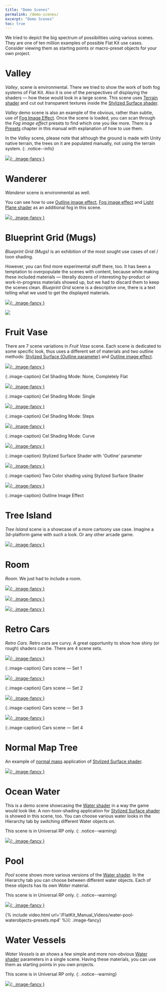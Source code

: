 ```yaml
---
title: "Demo Scenes"
permalink: /demo-scenes/
excerpt: "Demo Scenes"
toc: true
---
```


We tried to depict the big spectrum of possibilities using various scenes. They are one of ten million examples of possible Flat Kit use
cases. Consider viewing them as starting points or macro-preset objects for your own project.

# Valley
*Valley*, scene is environmental. There we tried to show the work of both fog systems of Flat Kit. Also it is one of the perspectives of displaying the shaders — how these would look in a large scene.
This scene uses [Terrain shader](/terrain/) and cut out transparent textures inside the [Stylized Surface shader](/stylized-surface/).

*Valley* demo scene is also an example of the obvious, rather than subtle, use of [Fog Image Effect](/fog/). Once the scene is loaded, you can scan through the *Fog image effect* presets to
find which one you like more. There is a [Presets](/presets/) chapter in this manual with explanation of how to use them.

In the *Valley* scene, please note that although the ground is made with Unity native terrain, the trees on it are populated manually, not
using the terrain system.
{: .notice--info}

[![](/Screenshots/Valley1.png){: .image-fancy }](/Screenshots/Valley1.png)

# Wanderer
*Wanderer* scene is environmental as well.

You can see how to use [Outline image effect](/outline/), [Fog image effect](/fog) and [Light Plane shader](/light-plane) as an additional fog in this scene.

[![](/Screenshots/Wanderer.png){: .image-fancy }](/Screenshots/Wanderer.png)

# Blueprint Grid (Mugs)
*Blueprint Grid (Mugs)* is an exhibition of the most sought use cases of cel / toon shading.

However, you can find more experimental stuff there, too. It has been a temptation to overpopulate the scenes with content, because while making these included materials — literally dozens of interesting by-product or work-in-progress materials showed up, but we had to discard them to keep the scenes clean.
*Blueprint Grid* scene is a descriptive one, there is a text telling what we used to get the displayed materials.

[![](/Screenshots/Mugs%20-%20Scene1%20-%20OneColorVariousParameters.png){: .image-fancy }](/Screenshots/Mugs%20-%20Scene1%20-%20OneColorVariousParameters.png)

[![](/Screenshots/Mugs%20-%20Scene2%20-%20ColorfulMisc.png)](/Screenshots/Mugs%20-%20Scene2%20-%20ColorfulMisc.png)

# Fruit Vase

There are 7 scene variations in *Fruit Vase* scene. Each scene is dedicated to some specific look, thus uses a different set of materials and two outline methods: [Stylized Surface (Outline parameter)](/stylized-surface/#outline) and [Outline image effect](/outlines/).

[![](/Screenshots/1-FruitVaseScene-CelShadingMode-None-CompletelyFlat.png){: .image-fancy }](/Screenshots/1-FruitVaseScene-CelShadingMode-None-CompletelyFlat.png)

{:.image-caption}
Cel Shading Mode: None, Completely Flat

[![](/Screenshots/2-FruitVaseScene-CelShadingMode-Single.png){: .image-fancy }](/Screenshots/2-FruitVaseScene-CelShadingMode-Single.png)

{:.image-caption}
Cel Shading Mode: Single

[![](/Screenshots/3-FruitVaseScene-CelShadingMode-Steps.png){: .image-fancy }](/Screenshots/3-FruitVaseScene-CelShadingMode-Steps.png)

{:.image-caption}
Cel Shading Mode: Steps

[![](/Screenshots/4-FruitVaseScene-CelShadingMode-Curve.png){: .image-fancy }](/Screenshots/4-FruitVaseScene-CelShadingMode-Curve.png)

{:.image-caption}
Cel Shading Mode: Curve

[![](/Screenshots/5-FruitVaseScene-Var-StylizedSurfaceShaderWithOutlines.png){: .image-fancy }](/Screenshots/5-FruitVaseScene-Var-StylizedSurfaceShaderWithOutlines.png)

{:.image-caption}
Stylized Surface Shader with 'Outline' parameter

[![](/Screenshots/6-FruitVaseScene-Var-TwoColor.png){: .image-fancy }](/Screenshots/6-FruitVaseScene-Var-TwoColor.png)

{:.image-caption}
Two Color shading using Stylized Surface Shader

[![](/Screenshots/7-FruitVaseScene-Var-OutlineImageEffect.png){: .image-fancy }](/Screenshots/7-FruitVaseScene-Var-OutlineImageEffect.png)

{:.image-caption}
Outline Image Effect

# Tree Island
*Tree Island* scene is a showcase of a more cartoony use case. Imagine a 3d-platform game with such a look. Or any other arcade game.

[![](/Screenshots/IslandWithTrees-Scene.png){: .image-fancy }](/Screenshots/IslandWithTrees-Scene.png)

# Room
*Room*. We just had to include a room.

[![](/Screenshots/Room.png){: .image-fancy }](/Screenshots/Room.png)

[![](/Screenshots/Room-2.png){: .image-fancy }](/Screenshots/Room-2.png)

[![](/Screenshots/Room-3.png){: .image-fancy }](/Screenshots/Room-3.png)

# Retro Cars
*Retro Cars*. Retro cars are curvy. A great opportunity to show how shiny (or rough) shaders can be. There are 4 scene sets.

[![](/Screenshots/Car%20-%20Scene%20-%20Set1.png){: .image-fancy }](/Screenshots/Car%20-%20Scene%20-%20Set1.png)

{:.image-caption}
Cars scene — Set 1

[![](/Screenshots/Car%20-%20Scene%20-%20Set2.png){: .image-fancy }](/Screenshots/Car%20-%20Scene%20-%20Set2.png)

{:.image-caption}
Cars scene — Set 2

[![](/Screenshots/Car%20-%20Scene%20-%20Set3.png){: .image-fancy }](/Screenshots/Car%20-%20Scene%20-%20Set3.png)

{:.image-caption}
Cars scene — Set 3

[![](/Screenshots/Car%20-%20Scene%20-%20Set4.png){: .image-fancy }](/Screenshots/Car%20-%20Scene%20-%20Set4.png)

{:.image-caption}
Cars scene — Set 4

# Normal Map Tree
An example of [normal maps](/stylized-surface/#normal-map-to-make-an-impression-of-a-relatively-low-poly-mesh-h) application of [Stylized Surface shader](/stylized-surface/).

[![](/Screenshots/NormalMapsTree%20-%20Scene.png){: .image-fancy }](/Screenshots/NormalMapsTree%20-%20Scene.png)

# Ocean Water
This is a demo scene showcasing the [Water shader](/water/) in a way the game would look like. A non-toon-shading application for [Stylized Surface shader](/stylized-surface/) is showed in this scene, too. You can choose various water looks in the Hierarchy tab by switching different Water objects on.

This scene is in Universal RP only.
{: .notice--warning}

[![](/Screenshots/Ocean%20Islands.png){: .image-fancy }](/Screenshots/Ocean%20Islands.png)

# Pool
*Pool* scene shows more various versions of the [Water shader](/water/). In the Hierarchy tab you can choose between different water objects. Each of these objects has its own *Water* material.

This scene is in Universal RP only.
{: .notice--warning}

[![](/Screenshots/Pool.png){: .image-fancy }](/Screenshots/Pool.png)

{% include video.html url='/FlatKit_Manual_Videos/water-pool-waterobjects-presets.mp4' %}{: .image-fancy}

# Water Vessels
*Water Vessels* is an shows a few simple and more non-obvious [Water shader](/water/) parameters in a single scene. Having these materials, you can use them as starting points in you own projects.

This scene is in Universal RP only.
{: .notice--warning}

[![](/Screenshots/Water%20Vessels%20-%20Various%20Water%20Presets.png){: .image-fancy }](/Screenshots/Water%20Vessels%20-%20Various%20Water%20Presets.png)
